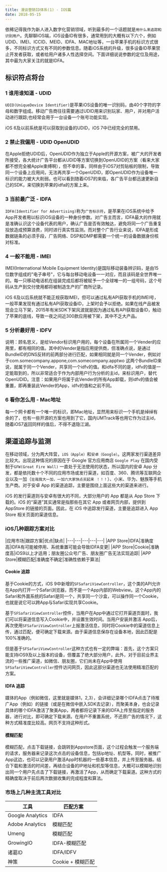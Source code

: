 ```yaml
---
title: 漫谈营销ID体系(1) - IOS篇
date: 2018-05-15
---
```


依稀记得我作为新人进入数字化营销领域，听到最多的一个话题就是`用什么来追踪和识别用户`。先聊聊iOS端，iOS设备ID有很多，通常用到的大概有以下六个，例如UDID、IMEI、ICCID、MEID、IDFA、MAC地址等，一台苹果手机的标识方式很多，不同标识方式又有不同的参数信息。随着iOS系统的升级，很多设备ID苹果禁止开发者获取，或者给用户诸多人性选择空间。下面详细说说参数的定位及用途，其中最为大家关注的就是IDFA。

<!--more-->


## 标识符点将台


### 1 谁用谁知道 - UDID   

`UDID(UniqueDevice Identifier)`是苹果iOS设备的唯一识别码，由40个字符的字母和数字组成。移动广告商往往需要通过UDID用来识别玩家、用户，并对用户活动进行跟踪;也经常会用于一台设备一个账号功能实现。

iOS 6及以前系统是可以获取到设备的UDID，iOS 7中已经完全的禁用。


### 2 禁止我偏用 - UDID OpenUDID
在Apple拒绝UDID后，OpenUDID作为独立于Apple的开源方案，被广大的开发者所接受，各大统计广告平台都从UDID等方案切换到OpenUDID的方案（看来大家都不想完全被Apple束缚啊），但不幸的事，同样由于iOS7对剪贴板的限制，导致同一个设备上应用间，无法再共享一个OpenUDID，即OpenUDID作为设备唯一标识的能力被大大削弱。也可以看到随着iOS7的来临，各广告平台都迅速更新自己的SDK，来切换到苹果的idfa的方案上来。

 
### 3 当前最广泛 - IDFA  

`IDFA(Identifier for Advertising)`称为`广告标示符`，是苹果在iOS系统中给予App开发者用以标识iOS设备的一种身份参数。对广告主而言，IDFA最大的作用就是准确认识这个设备代表的用户，确认广告是否有效触达，避免将同一个广告重复投放造成预算浪费，同时进行真实性监测。而对整个广告行业来说，IDFA是形成数据链条的必须手段，广告网络、DSP和DMP都需要一个统一的设备数据身份核对标准。

### 4 一般不能用 - IMEI

IMEI(International Mobile Equipment Identity)是国际移动装备辨识码，是由15位数字组成的"电子串号"，它与每台移动电设备一一对应，而且该码是全世界唯一的。每一只移动电话机在组装完成后都将被赋予一个全球唯一的一组号码，这个号码从生产到交付使用都将被制造生产的厂商所记录。

iOS 6及以后系统就不能正规获取IMEI，但可以通过私有API获取手机的IMEI号，一般苹果发现有通过私有API获取设备ID，上架时会予以拒绝。如果在线产品被发现会立马下架，2015年有米SDK下架风波就是因为通过私有API获取设备ID，触动了苹果的底线，导致一夜之间近300款应用被下架，其中不乏大产品。

  
### 5 分析最好用 - IDFV

说明：顾名思义，是给Vendor标识用户用的，每个设备在所属同一个Vender的应用里，都有相同的值。其中的Vender是指应用提供商，但准确点说，是通过BundleID的DNS反转的前两部分进行匹配，如果相同就是同一个Vender，例如对于com.somecompany.appone,com.somecompany.apptwo 这两个BundleID来说，就属于同一个Vender，共享同一个idfv的值。和idfa不同的是，idfv的值是一定能取到的，所以非常适合于作为内部用户行为分析的主id，来标识用户，替代OpenUDID。注意：如果用户将属于此Vender的所有App卸载，则idfv的值会被重置，即再重装此Vender的App，idfv的值和之前不同。

### 6 看你怎么用 - Mac地址
每一个网卡都有一个唯一的标识，即Mac地址，显然用来标识一个手机是绰绰有余的了，也有一些开源的方案也用到了它，国内UMTrack等也用它作为过主id，随着iOS7返回同样的值后，不得不退隐江湖。

## 渠道追踪与监测

在移动领域，分为两大阵营，`iOS（Apple）`和`安卓（Google）`。这两家发行渠道差异比较大。出现这种情况的原因在于 Google 官方应用商店 `Google Play` 在国内受制于`GFW(Great Fire Wall)` 一直处于无法使用的状态，所以国内的安卓 App 分发，都是依托数十个不同的应用市场或发行渠道，如百度、360、腾讯等互联网企业以及一加（`壮哉我大一加，一加六大家快点买起来 ！！！`）、小米、华为、魅族等手机生产商。对于安卓 App 的渠道追踪，主要是围绕上面这些大的渠道来进行。

iOS 的发行渠道则与安卓有很大的不同，大部分用户的 App 都是从 App Store 下载的。iOS 的“渠道”其实通常是指那些在其它 App 或者网页内部，提供到 AppStore 的链接的页面。因此，在 iOS 中追踪发行渠道，主要是追踪进入 App Store 相关页面的渠道信息。

### iOS几种跟踪方案对比

|应用市场|跟踪方案|优点|缺点|
|---|---|---|---|---|
|APP Store|IDFA|准确度高|IDFA有可能被停用、系统重置可能会导致IDFA变更|
|APP Store|Cookie|准确度高|iOS9以上才适用；朋友圈公众号广告、朋友圈广告无法实现追踪|
|APP Store|模糊匹配|准确度不确定|准确性依赖于算法|

#### Cookie 追踪

基于Cookie的方式，iOS 9中新增的`SFSafariViewController`，这个类的API允许在App内打开一个Safari浏览器，而不是一个App内部的Webview。这个App内的Safari和外面系统的Safari是同一个，共享同一个沙盒，可以操作同一个Cookie，也就是说它可以跨App与Safari实现共享Cookie。

基于`SFSafariViewController`控件，当用户在App中通过它打开渠道页面时，我们可以将渠道信息写入Cookie中，并设置生效时间。当用户安装并激活 App后，再次使用`SFSafariViewController`上报激活信息，同时将Cookie中的渠道信息上传，通过匹配，便可确定下载来源。由于渠道信息保存在设备本地，因此匹配是100%准确的。

但是基于`SFSafariViewController`这种方式也有一定的弊端：首先，这个方案只能支持iOS9及以上版本的设备，但覆盖了绝大部分用户，此外，对于目前业界主流的一些推广渠道，如微信、朋友圈，它们尚未在App中使用`SFSafariViewController`控件访问网页，因此这部分渠道也无法使用精准匹配的方案。

#### IDFA 追踪

媒体的App（例如微信，这里就是媒体1，2,3），会详细记录哪个IDFA点击了待推广App（例如）的链接（或是在微信中嵌入SDK去记录），而聚美本身，也会记录具体的哪个IDFA激活了聚美App，两者都将记录下来的IDFA上传至指定的服务器，进行对比，即可确定下载来源。在用户不重置系统，不还原广告的情况下，这种方式精准度比较高。网页不支持这种形式。

#### 模糊匹配


模糊匹配，点击下载链接，会跳转到Appstore页面，这个过程会触发一个服务端的请求，服务器来记录这次点击的设备信息，包括ip地址、机型等。同时，被推广App这边，也可以记录用户激活App时机器的一些基本信息，并上传至服务器。结合下载和激活的时间差，再结合设备的IP地址和机型等信息，大概可以模糊地识别出同一个用户先点击了下载链接，再激活了App，从而确定下载渠道。这种方式的精确度取决于前后两次数据收集的完成程度和算法。


### 市场上几种主流工具对比

|工具|匹配方案|
|---|---|
|Google Analytics|IDFA|
|Adobe Analytics|模糊匹配|
|Umeng| 模糊匹配 |
|GrowingIO|IDFA-模糊匹配|
|诸葛ID|IDFA/IDFV|
|神策|Cookie + 模糊匹配|




